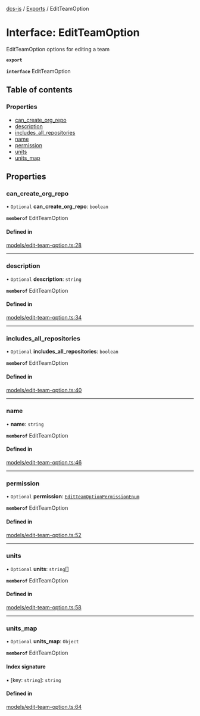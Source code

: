 [dcs-js](../README.md) / [Exports](../modules.md) / EditTeamOption

# Interface: EditTeamOption

EditTeamOption options for editing a team

**`export`**

**`interface`** EditTeamOption

## Table of contents

### Properties

- [can\_create\_org\_repo](EditTeamOption.md#can_create_org_repo)
- [description](EditTeamOption.md#description)
- [includes\_all\_repositories](EditTeamOption.md#includes_all_repositories)
- [name](EditTeamOption.md#name)
- [permission](EditTeamOption.md#permission)
- [units](EditTeamOption.md#units)
- [units\_map](EditTeamOption.md#units_map)

## Properties

### <a id="can_create_org_repo" name="can_create_org_repo"></a> can\_create\_org\_repo

• `Optional` **can\_create\_org\_repo**: `boolean`

**`memberof`** EditTeamOption

#### Defined in

[models/edit-team-option.ts:28](https://github.com/unfoldingWord/dcs-js/blob/dd84989/models/edit-team-option.ts#L28)

___

### <a id="description" name="description"></a> description

• `Optional` **description**: `string`

**`memberof`** EditTeamOption

#### Defined in

[models/edit-team-option.ts:34](https://github.com/unfoldingWord/dcs-js/blob/dd84989/models/edit-team-option.ts#L34)

___

### <a id="includes_all_repositories" name="includes_all_repositories"></a> includes\_all\_repositories

• `Optional` **includes\_all\_repositories**: `boolean`

**`memberof`** EditTeamOption

#### Defined in

[models/edit-team-option.ts:40](https://github.com/unfoldingWord/dcs-js/blob/dd84989/models/edit-team-option.ts#L40)

___

### <a id="name" name="name"></a> name

• **name**: `string`

**`memberof`** EditTeamOption

#### Defined in

[models/edit-team-option.ts:46](https://github.com/unfoldingWord/dcs-js/blob/dd84989/models/edit-team-option.ts#L46)

___

### <a id="permission" name="permission"></a> permission

• `Optional` **permission**: [`EditTeamOptionPermissionEnum`](../modules.md#editteamoptionpermissionenum-1)

**`memberof`** EditTeamOption

#### Defined in

[models/edit-team-option.ts:52](https://github.com/unfoldingWord/dcs-js/blob/dd84989/models/edit-team-option.ts#L52)

___

### <a id="units" name="units"></a> units

• `Optional` **units**: `string`[]

**`memberof`** EditTeamOption

#### Defined in

[models/edit-team-option.ts:58](https://github.com/unfoldingWord/dcs-js/blob/dd84989/models/edit-team-option.ts#L58)

___

### <a id="units_map" name="units_map"></a> units\_map

• `Optional` **units\_map**: `Object`

**`memberof`** EditTeamOption

#### Index signature

▪ [key: `string`]: `string`

#### Defined in

[models/edit-team-option.ts:64](https://github.com/unfoldingWord/dcs-js/blob/dd84989/models/edit-team-option.ts#L64)
